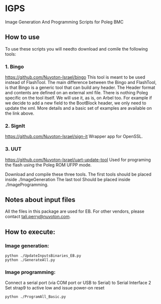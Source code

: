 # IGPS
Image Generation And Programming Scripts for Poleg BMC

## How to use
To use these scripts you will needto download and comile the following tools:

### 1.	Bingo
https://github.com/Nuvoton-Israel/bingo
This tool is meant to be used instead of FlashTool. 
The main difference between the Bingo and FlashTool, is that Bingo is a generic tool that can build any header. 
The Header format and contents are defined on an external xml file.
There is nothing Poleg specific on the tool itself. We will use it, as is, on Arbel too. 
For example if we decide to add a new field to the BootBlock header, we only need to update the xml. 
More details and a basic set of examples are available on the link above.

### 2.	SignIt
https://github.com/Nuvoton-Israel/sign-it
Wrapper app for OpenSSL. 


### 3.	UUT
https://github.com/Nuvoton-Israel/uart-update-tool
Used for programing the flash using the Poleg ROM UFPP mode.

Download and compile these three tools. The first tools should be placed inside ./ImageGeneration
The last tool Should be placed inside ./ImageProgramming.

## Notes about input files
All the files in this package are used for EB. For other vendors, please contact tali.perry@nuvoton.com. 

## How to execute:

### Image generation:
```
python ./UpdateInputsBinaries_EB.py
python ./GenerateAll.py
```

### Image programming:
Connect a serial port (via COM port or USB to Serial) to Serial Interface 2
Set strap9 to active low and issue power-on reset
```
python ./ProgramAll_Basic.py
```
